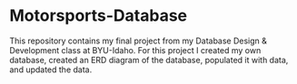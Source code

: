 # Motorsports-Database
This repository contains my final project from my Database Design &amp; Development class at BYU-Idaho. For this project I created my own database, created an ERD diagram of the database, populated it with data, and updated the data.
